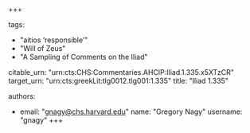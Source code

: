 +++

tags:
- "aitios ‘responsible’"
- "Will of Zeus"
- "A Sampling of Comments on the Iliad"

citable_urn: "urn:cts:CHS:Commentaries.AHCIP:Iliad.1.335.x5XTzCR"
target_urn: "urn:cts:greekLit:tlg0012.tlg001:1.335"
title: "Iliad 1.335"

authors:
- email: "gnagy@chs.harvard.edu"
  name: "Gregory Nagy"
  username: "gnagy"
+++

<p> </p>